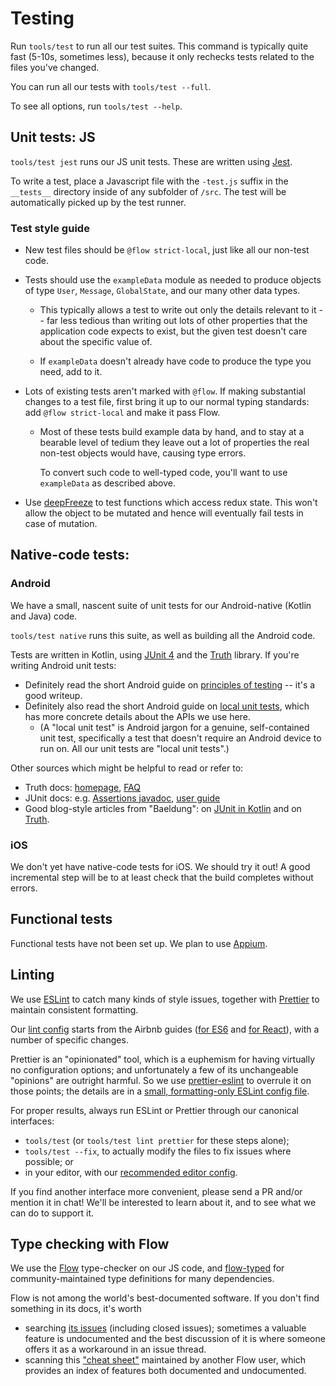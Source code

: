 # Testing

Run `tools/test` to run all our test suites.  This command is
typically quite fast (5-10s, sometimes less), because it only rechecks
tests related to the files you've changed.

You can run all our tests with `tools/test --full`.

To see all options, run `tools/test --help`.


## Unit tests: JS

`tools/test jest` runs our JS unit tests.  These are written using
[Jest](https://facebook.github.io/jest/).

To write a test, place a Javascript file with the `-test.js` suffix in the
`__tests__` directory inside of any subfolder of `/src`. The test will be
automatically picked up by the test runner.


### Test style guide

* New test files should be `@flow strict-local`, just like all our
  non-test code.

* Tests should use the `exampleData` module as needed to produce
  objects of type `User`, `Message`, `GlobalState`, and our many other
  data types.

  * This typically allows a test to write out only the details
    relevant to it -- far less tedious than writing out lots of other
    properties that the application code expects to exist, but the
    given test doesn't care about the specific value of.

  * If `exampleData` doesn't already have code to produce the type you
    need, add to it.

* Lots of existing tests aren't marked with `@flow`.  If making
  substantial changes to a test file, first bring it up to our normal
  typing standards: add `@flow strict-local` and make it pass Flow.

  * Most of these tests build example data by hand, and to stay at a
    bearable level of tedium they leave out a lot of properties the
    real non-test objects would have, causing type errors.

    To convert such code to well-typed code, you'll want to use
    `exampleData` as described above.

* Use [deepFreeze](https://github.com/substack/deep-freeze) to test
  functions which access redux state. This won't allow the object to
  be mutated and hence will eventually fail tests in case of mutation.


## Native-code tests:

### Android

We have a small, nascent suite of unit tests for our Android-native
(Kotlin and Java) code.

`tools/test native` runs this suite, as well as building all the
Android code.

Tests are written in Kotlin, using [JUnit 4] and the [Truth] library.
If you're writing Android unit tests:
* Definitely read the short Android guide on [principles of testing]
  -- it's a good writeup.
* Definitely also read the short Android guide on [local unit tests],
  which has more concrete details about the APIs we use here.
  * (A "local unit test" is Android jargon for a genuine,
    self-contained unit test, specifically a test that doesn't require
    an Android device to run on.  All our unit tests are "local unit
    tests".)

Other sources which might be helpful to read or refer to:
* Truth docs: [homepage][Truth], [FAQ][truth-faq]
* JUnit docs: e.g. [Assertions javadoc], [user guide][junit5-user-guide]
* Good blog-style articles from "Baeldung":
  on [JUnit in Kotlin][baeldung-junit-kotlin]
  and on [Truth][baeldung-truth].

[JUnit 4]: https://junit.org/junit4/
[Assertions javadoc]: https://junit.org/junit5/docs/current/api/org/junit/jupiter/api/Assertions.html
[junit5-user-guide]: https://junit.org/junit5/docs/current/user-guide/
[Truth]: https://google.github.io/truth/
[truth-faq]: https://google.github.io/truth/faq
[principles of testing]: https://developer.android.com/training/testing/fundamentals
[local unit tests]: https://developer.android.com/training/testing/unit-testing/local-unit-tests
[baeldung-junit-kotlin]: https://www.baeldung.com/junit-5-kotlin
[baeldung-truth]: https://www.baeldung.com/google-truth


### iOS

We don't yet have native-code tests for iOS. We should try it out! A
good incremental step will be to at least check that the build
completes without errors.


## Functional tests

Functional tests have not been set up. We plan to use [Appium](http://appium.io/).


## Linting

We use [ESLint] to catch many kinds of style issues, together with
[Prettier] to maintain consistent formatting.

[ESLint]: https://eslint.org/
[Prettier]: https://prettier.io/

Our [lint config] starts from the Airbnb guides
([for ES6][airbnb-base] and [for React][airbnb-react]),
with a number of specific changes.

[lint config]: ../../.eslintrc.yaml
[airbnb-base]: https://github.com/airbnb/javascript
[airbnb-react]: https://github.com/airbnb/javascript/tree/master/react

Prettier is an "opinionated" tool, which is a euphemism for having
virtually no configuration options; and unfortunately a few of its
unchangeable "opinions" are outright harmful.  So we use
[prettier-eslint] to overrule it on those points; the details are in a
[small, formatting-only ESLint config file][formatting.eslintrc].

[prettier-eslint]: https://github.com/prettier/prettier-eslint
[formatting.eslintrc]: ../../tools/formatting.eslintrc.yaml

For proper results, always run ESLint or Prettier through our
canonical interfaces:
* `tools/test` (or `tools/test lint prettier` for these steps alone);
* `tools/test --fix`, to actually modify the files to fix issues where
  possible; or
* in your editor, with our [recommended editor config](editor.md).

If you find another interface more convenient, please send a PR and/or
mention it in chat!  We'll be interested to learn about it, and to see
what we can do to support it.


## Type checking with Flow

We use the [Flow][] type-checker on our JS code, and [flow-typed][]
for community-maintained type definitions for many dependencies.

Flow is not among the world's best-documented software.  If you don't
find something in its docs, it's worth
* searching [its issues][flow-issues] (including closed issues);
  sometimes a valuable feature is undocumented and the best discussion
  of it is where someone offers it as a workaround in an issue thread.
* scanning this ["cheat sheet"][flow-cheat-sheet] maintained by
  another Flow user, which provides an index of features both
  documented and undocumented.

[Flow]: https://flowtype.org/
[flow-typed]: https://github.com/flowtype/flow-typed
[flow-issues]: https://github.com/facebook/flow/issues?q=is%3Aissue
[flow-cheat-sheet]: https://www.saltycrane.com/flow-type-cheat-sheet/latest/
